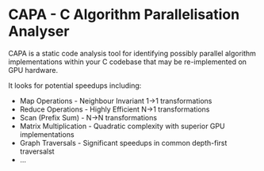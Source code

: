 # CAPA - C Algorithm Parallelisation Analyser 

CAPA is a static code analysis tool for identifying possibly parallel algorithm implementations
within your C codebase that may be re-implemented on GPU hardware.

It looks for potential speedups including:

* Map Operations - Neighbour Invariant 1->1 transformations
* Reduce Operations - Highly Efficient N->1 transformations
* Scan (Prefix Sum) - N->N transformations 
* Matrix Multiplication - Quadratic complexity with superior GPU implementations
* Graph Traversals - Significant speedups in common depth-first traversalst
* ...
